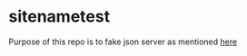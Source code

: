 # sitenametest

Purpose of this repo is to fake json server as mentioned [here](https://my-json-server.typicode.com/)
